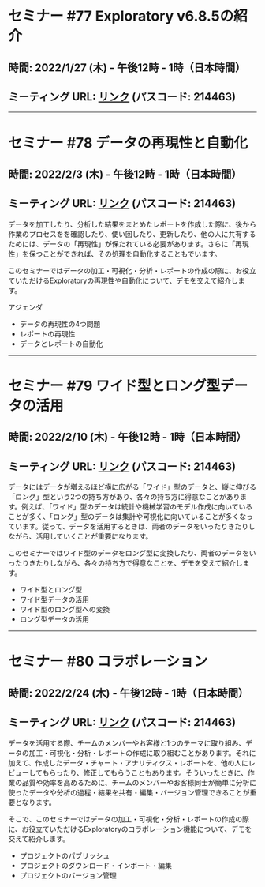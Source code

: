 # セミナー #77 Exploratory v6.8.5の紹介

## 時間: 2022/1/27 (木) - 午後12時 - 1時（日本時間）

## ミーティング URL: [リンク](https://us02web.zoom.us/j/331585134?pwd=VGVyeXBRWjFMT2hESFdhSU45Z2d0dz09) (パスコード: 214463)

----

# セミナー #78 データの再現性と自動化

## 時間: 2022/2/3 (木) - 午後12時 - 1時（日本時間）

## ミーティング URL: [リンク](https://us02web.zoom.us/j/331585134?pwd=VGVyeXBRWjFMT2hESFdhSU45Z2d0dz09) (パスコード: 214463)


データを加工したり、分析した結果をまとめたレポートを作成した際に、後から作業のプロセスをを確認したり、使い回したり、更新したり、他の人に共有するためには、データの「再現性」が保たれている必要があります。さらに「再現性」を保つことができれば、その処理を自動化することもでいます。

このセミナーではデータの加工・可視化・分析・レポートの作成の際に、お役立ていただけるExploratoryの再現性や自動化について、デモを交えて紹介します。

アジェンダ
* データの再現性の4つ問題
* レポートの再現性
* データとレポートの自動化

----

# セミナー #79 ワイド型とロング型データの活用

## 時間: 2022/2/10 (木) - 午後12時 - 1時（日本時間）

## ミーティング URL: [リンク](https://us02web.zoom.us/j/331585134?pwd=VGVyeXBRWjFMT2hESFdhSU45Z2d0dz09) (パスコード: 214463)

データにはデータが増えるほど横に広がる「ワイド」型のデータと、縦に伸びる「ロング」型という2つの持ち方があり、各々の持ち方に得意なことがあります。例えば、「ワイド」型のデータは統計や機械学習のモデル作成に向いていることが多く、「ロング」型のデータは集計や可視化に向いていることが多くなっています。従って、データを活用するときは、両者のデータをいったりきたりしながら、活用していくことが重要になります。

このセミナーではワイド型のデータをロング型に変換したり、両者のデータをいったりきたりしながら、各々の持ち方で得意なことを、デモを交えて紹介します。

* ワイド型とロング型
* ワイド型データの活用
* ワイド型のロング型への変換
* ロング型データの活用

----

# セミナー #80 コラボレーション

## 時間: 2022/2/24 (木) - 午後12時 - 1時（日本時間）

## ミーティング URL: [リンク](https://us02web.zoom.us/j/331585134?pwd=VGVyeXBRWjFMT2hESFdhSU45Z2d0dz09) (パスコード: 214463)

データを活用する際、チームのメンバーやお客様と1つのテーマに取り組み、データの加工・可視化・分析・レポートの作成に取り組むことがあります。それに加えて、作成したデータ・チャート・アナリティクス・レポートを、他の人にレビューしてもらったり、修正してもらうこともあります。そういったときに、作業の品質や効率を高めるために、チームのメンバーやお客様同士が簡単に分析に使ったデータや分析の過程・結果を共有・編集・バージョン管理できることが重要となります。

そこで、このセミナーではデータの加工・可視化・分析・レポートの作成の際に、お役立ていただけるExploratoryのコラボレーション機能について、デモを交えて紹介します。

* プロジェクトのパブリッシュ
* プロジェクトのダウンロード・インポート・編集
* プロジェクトのバージョン管理
